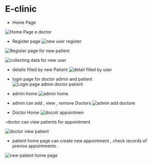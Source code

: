 # E-clinic

- Home Page

![Home Page e doctor](https://user-images.githubusercontent.com/113454708/219680456-ed3e7245-ac3a-499c-84cf-b2a3ee2085dd.png)

- Register page
![new user register](https://user-images.githubusercontent.com/113454708/219680581-e49e3aca-26a6-48e2-a088-3fdf00676d52.png)

![Register page for new patient](https://user-images.githubusercontent.com/113454708/219680632-27ef38f2-6cb7-4944-a424-e2155f8a7e7c.png)

![collecting data for new user](https://user-images.githubusercontent.com/113454708/219680727-cfc24914-aa41-4fc9-8018-4d15126eabfb.png)

- details filled by new Patient 
![detail filled by user](https://user-images.githubusercontent.com/113454708/219680810-ef23710c-04bb-449e-9756-88d6266ebedc.png)

- login page for doctor admin and patient
![Login page admin doctor patient](https://user-images.githubusercontent.com/113454708/219680693-a76add73-7f29-4273-adfb-0e82d5c0ec3b.png)

- admin home
![admin home](https://user-images.githubusercontent.com/113454708/219680902-8b04e9a4-dc2b-4a42-89db-ee57602abd6d.png)

- admin can add , view , remove Doctors 
![admin add doctore](https://user-images.githubusercontent.com/113454708/219680920-53f03aad-633a-463a-b184-3423601333c3.png)

- Doctor Home
![docotr appointmen](https://user-images.githubusercontent.com/113454708/219681139-83084a87-d6cf-47ba-9389-56f16d29c2f6.png)

-doctor can view patients for appointment

![doctor view patient](https://user-images.githubusercontent.com/113454708/219681155-1aeaa5ec-820e-4ff9-9105-e1a1bc171fa8.png)

- patient home page 
can create new appointment , check records of previos appointments .

![new patient home page](https://user-images.githubusercontent.com/113454708/219681308-f135d730-e085-4b60-bf52-c75d99c8310a.png)


